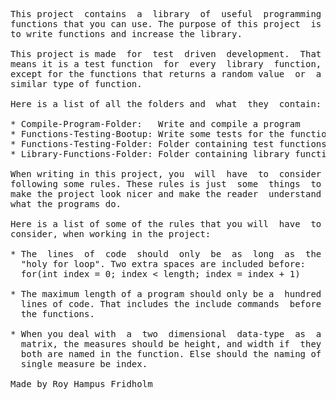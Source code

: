 
<pre>
This project  contains  a  library  of  useful  programming
functions that you can use. The purpose of this project  is
to write functions and increase the library.

This project is made  for  test  driven  development.  That
means it is a test function  for  every  library  function,
except for the functions that returns a random value  or  a
similar type of function.

Here is a list of all the folders and  what  they  contain:

* Compile-Program-Folder:   Write and compile a program
* Functions-Testing-Bootup: Write some tests for the functions
* Functions-Testing-Folder: Folder containing test functions
* Library-Functions-Folder: Folder containing library functions

When writing in this project, you  will  have  to  consider
following some rules. These rules is just  some  things  to
make the project look nicer and make the reader  understand
what the programs do.

Here is a list of some of the rules that you will  have  to
consider, when working in the project:

* The  lines  of  code  should  only  be  as  long  as  the
  "holy for loop". Two extra spaces are included before:
  for(int index = 0; index < length; index = index + 1)

* The maximum length of a program should only be a  hundred
  lines of code. That includes the include commands  before
  the functions.

* When you deal with  a  two  dimensional  data-type  as  a
  matrix, the measures should be height, and width if  they
  both are named in the function. Else should the naming of
  single measure be index.

Made by Roy Hampus Fridholm
</pre>
